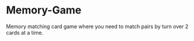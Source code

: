 # Memory-Game
Memory matching card game where you need to match pairs by turn over 2 cards at a time.
